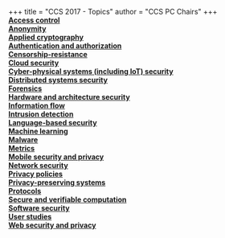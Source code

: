 
+++
title = "CCS 2017 - Topics"
author = "CCS PC Chairs"
+++
<a href="/topic-0"><b><none></b></a><br><a href="/topic-1"><b>Access control</b></a><br><a href="/topic-2"><b>Anonymity</b></a><br><a href="/topic-3"><b>Applied cryptography</b></a><br><a href="/topic-4"><b>Authentication and authorization</b></a><br><a href="/topic-5"><b>Censorship-resistance</b></a><br><a href="/topic-6"><b>Cloud security</b></a><br><a href="/topic-7"><b>Cyber-physical systems (including IoT) security</b></a><br><a href="/topic-8"><b>Distributed systems security</b></a><br><a href="/topic-9"><b>Forensics</b></a><br><a href="/topic-10"><b>Hardware and architecture security</b></a><br><a href="/topic-11"><b>Information flow</b></a><br><a href="/topic-12"><b>Intrusion detection</b></a><br><a href="/topic-13"><b>Language-based security</b></a><br><a href="/topic-14"><b>Machine learning</b></a><br><a href="/topic-15"><b>Malware</b></a><br><a href="/topic-16"><b>Metrics</b></a><br><a href="/topic-17"><b>Mobile security and privacy</b></a><br><a href="/topic-18"><b>Network security</b></a><br><a href="/topic-19"><b>Privacy policies</b></a><br><a href="/topic-20"><b>Privacy-preserving systems</b></a><br><a href="/topic-21"><b>Protocols</b></a><br><a href="/topic-22"><b>Secure and verifiable computation</b></a><br><a href="/topic-23"><b>Software security</b></a><br><a href="/topic-24"><b>User studies</b></a><br><a href="/topic-25"><b>Web security and privacy</b></a><br>